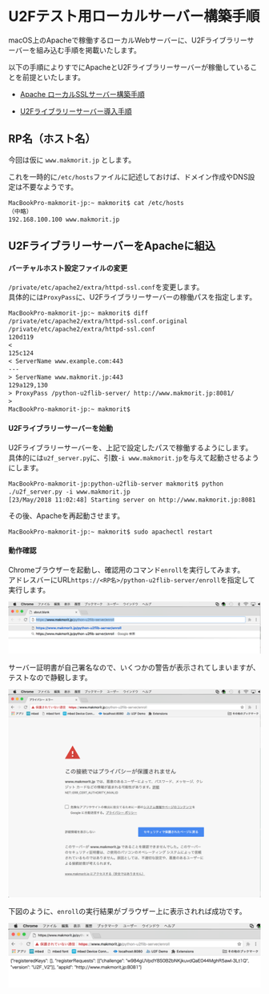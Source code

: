 # U2Fテスト用ローカルサーバー構築手順

macOS上のApacheで稼働するローカルWebサーバーに、U2Fライブラリーサーバーを組み込む手順を掲載いたします。

以下の手順によりすでにApacheとU2Fライブラリーサーバーが稼働していることを前提といたします。

- [Apache ローカルSSLサーバー構築手順](APACHE_LOCAL_TSTSVR.md)

- [U2Fライブラリーサーバー導入手順](PYU2FSVRLIB.md)

## RP名（ホスト名）

今回は仮に `www.makmorit.jp` とします。

これを一時的に`/etc/hosts`ファイルに記述しておけば、ドメイン作成やDNS設定は不要なようです。

```
MacBookPro-makmorit-jp:~ makmorit$ cat /etc/hosts
（中略）
192.168.100.100 www.makmorit.jp
```

## U2FライブラリーサーバーをApacheに組込

#### バーチャルホスト設定ファイルの変更

`/private/etc/apache2/extra/httpd-ssl.conf`を変更します。<br>
具体的には`ProxyPass`に、U2Fライブラリーサーバーの稼働パスを指定します。

```
MacBookPro-makmorit-jp:~ makmorit$ diff /private/etc/apache2/extra/httpd-ssl.conf.original /private/etc/apache2/extra/httpd-ssl.conf
120d119
<
125c124
< ServerName www.example.com:443
---
> ServerName www.makmorit.jp:443
129a129,130
> ProxyPass /python-u2flib-server/ http://www.makmorit.jp:8081/
>
MacBookPro-makmorit-jp:~ makmorit$
```

#### U2Fライブラリーサーバーを始動

U2Fライブラリーサーバーを、上記で設定したパスで稼働するようにします。
具体的には`u2f_server.py`に、引数`-i www.makmorit.jp`を与えて起動させるようにします。

```
MacBookPro-makmorit-jp:python-u2flib-server makmorit$ python ./u2f_server.py -i www.makmorit.jp
[23/May/2018 11:02:48] Starting server on http://www.makmorit.jp:8081
```

その後、Apacheを再起動させます。

```
MacBookPro-makmorit-jp:~ makmorit$ sudo apachectl restart
```

#### 動作確認

Chromeブラウザーを起動し、確認用のコマンド`enroll`を実行してみます。<br>
アドレスバーにURL`https://<RP名>/python-u2flib-server/enroll`を指定して実行します。

<img src="assets01/0018.png" width="700">

サーバー証明書が自己署名なので、いくつかの警告が表示されてしまいますが、テストなので静観します。

<img src="assets01/0019.png" width="700">

下図のように、`enroll`の実行結果がブラウザー上に表示されれば成功です。

<img src="assets01/0020.png" width="700">
